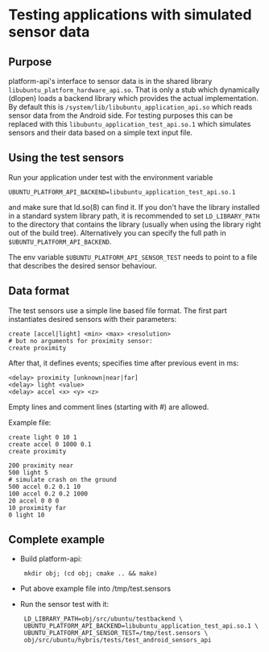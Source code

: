 Testing applications with simulated sensor data
===============================================

Purpose
-------
platform-api's interface to sensor data is in the shared library
`libubuntu_platform_hardware_api.so`. That is only a stub which dynamically
(dlopen) loads a backend library which provides the actual implementation. By
default this is `/system/lib/libubuntu_application_api.so` which reads sensor
data from the Android side. For testing purposes this can be replaced with this
`libubuntu_application_test_api.so.1` which simulates sensors and their data based
on a simple text input file.

Using the test sensors
----------------------
Run your application under test with the environment variable

    UBUNTU_PLATFORM_API_BACKEND=libubuntu_application_test_api.so.1

and make sure that ld.so(8) can find it. If you don't have the library
installed in a standard system library path, it is recommended to set
`LD_LIBRARY_PATH` to the directory that contains the library (usually when using
the library right out of the build tree). Alternatively you can specify the
full path in `$UBUNTU_PLATFORM_API_BACKEND`.

The env variable `$UBUNTU_PLATFORM_API_SENSOR_TEST` needs to point to a file that
describes the desired sensor behaviour.

Data format
-----------
The test sensors use a simple line based file format. The first part
instantiates desired sensors with their parameters:

    create [accel|light] <min> <max> <resolution>
    # but no arguments for proximity sensor: 
    create proximity
  
After that, it defines events; <delay> specifies time after previous event
in ms:

    <delay> proximity [unknown|near|far]
    <delay> light <value>
    <delay> accel <x> <y> <z>

Empty lines and comment lines (starting with #) are allowed.

Example file:

    create light 0 10 1
    create accel 0 1000 0.1
    create proximity
     
    200 proximity near
    500 light 5
    # simulate crash on the ground
    500 accel 0.2 0.1 10
    100 accel 0.2 0.2 1000
    20 accel 0 0 0
    10 proximity far
    0 light 10


Complete example
----------------
 * Build platform-api:

        mkdir obj; (cd obj; cmake .. && make)

 * Put above example file into /tmp/test.sensors

 * Run the sensor test with it:
 
        LD_LIBRARY_PATH=obj/src/ubuntu/testbackend \
        UBUNTU_PLATFORM_API_BACKEND=libubuntu_application_test_api.so.1 \
        UBUNTU_PLATFORM_API_SENSOR_TEST=/tmp/test.sensors \
        obj/src/ubuntu/hybris/tests/test_android_sensors_api

